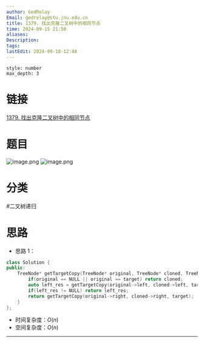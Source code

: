 ```yaml
---
author: GedRelay
Email: gedrelay@stu.jnu.edu.cn
title: 1379. 找出克隆二叉树中的相同节点
time: 2024-09-15 21:50
aliases: 
Description: 
tags: 
lastEdit: 2024-09-18-12:48
---
```


```toc
style: number
max_depth: 3
```

# 链接
[1379. 找出克隆二叉树中的相同节点](https://leetcode.cn/problems/find-a-corresponding-node-of-a-binary-tree-in-a-clone-of-that-tree/) 

# 题目
![image.png](https://ged-pic-bed.oss-cn-guangzhou.aliyuncs.com/img/202409152150849.png)
![image.png](https://ged-pic-bed.oss-cn-guangzhou.aliyuncs.com/img/202409152151011.png)


# 分类
#二叉树递归 

# 思路
- 思路 1：


```cpp
class Solution {
public:
    TreeNode* getTargetCopy(TreeNode* original, TreeNode* cloned, TreeNode* target) {
        if(original == NULL || original == target) return cloned;
        auto left_res = getTargetCopy(original->left, cloned->left, target);
        if(left_res != NULL) return left_res;
        return getTargetCopy(original->right, cloned->right, target);
    }
};
```


- 时间复杂度：${O\left( n \right)  }$ 
- 空间复杂度：${O\left( n \right)  }$ 


---

